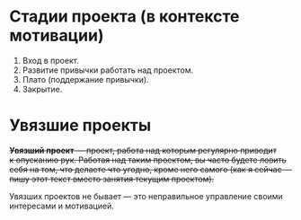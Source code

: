 # Стадии проекта (в&nbsp;контексте мотивации)

<!--  TODO: "зависимость" вместо/вместе с "привычка" ниже? -->

1. Вход в&nbsp;проект.
2. Развитие привычки работать над проектом.
3. Плато (поддержание привычки).
4. Закрытие.

# Увязшие проекты

<!--  TODO: Решить, как подать текст ниже -->

~~**Увязший проект**&nbsp;&mdash; проект, работа над которым регулярно приводит к&nbsp;опусканию рук.
Работая над таким проектом, вы&nbsp;часто будете ловить себя на&nbsp;том, что делаете что угодно, кроме него самого (как я&nbsp;сейчас&nbsp;&mdash; пишу этот текст вместо занятия текущим проектом).~~

Увязших проектов не&nbsp;бывает&nbsp;&mdash; это неправильное управление своими интересами и&nbsp;мотивацией.
